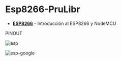 # Esp8266-PruLibr

- __[ESP8266](https://github.com/jaimelaborda/Planta-Twittera/wiki/1.-Introducci%C3%B3n-al-ESP8266-y-NodeMCU)__ - Introducción al ESP8266 y NodeMCU


PINOUT

![esp](https://www.teachmemicro.com/wp-content/uploads/2018/04/NodeMCUv3.0-pinout.jpg "ESP266")

![esp-google](https://jpralves.net/img/2018/06/PM162_GoogleAssistantControlledSwitc.jpg "google-assistan-ESP8266")



